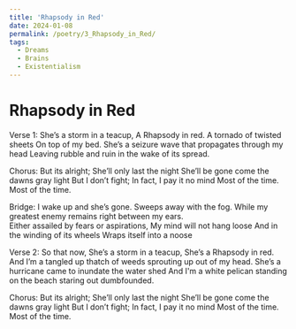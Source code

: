 ```yaml
---
title: 'Rhapsody in Red'
date: 2024-01-08
permalink: /poetry/3_Rhapsody_in_Red/
tags:
  - Dreams
  - Brains
  - Existentialism
---
```


Rhapsody in Red
======

Verse 1:
  She’s a storm in a teacup, A Rhapsody in red.
  A tornado of twisted sheets On top of my bed.
  She’s a seizure wave that propagates through my head
  Leaving rubble and ruin in the wake of its spread.

Chorus:
  But its alright; She’ll only last the night
  She’ll be gone come the dawns gray light
  But I don’t fight; In fact, I pay it no mind
  Most of the time. Most of the time.

Bridge: 
  I wake up and she’s gone. Sweeps away with the fog. 
  While my greatest enemy remains right between my ears.  
  Either assailed by fears or aspirations, 
  My mind will not hang loose
  And in the winding of its wheels 
  Wraps itself into a noose 

Verse 2:
  So that now, She’s a storm in a teacup, 
  She’s a Rhapsody in red.
  And I’m a tangled up thatch of weeds sprouting up out of my head.
  She’s a hurricane came to inundate the water shed
  And I'm a white pelican standing on the beach staring out dumbfounded.

Chorus:
  But its alright; She’ll only last the night
  She’ll be gone come the dawns gray light
  But I don’t fight; In fact, I pay it no mind
  Most of the time. Most of the time.
